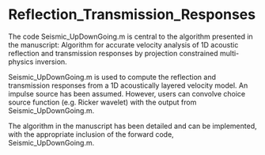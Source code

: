 # Reflection_Transmission_Responses
The code Seismic_UpDownGoing.m is central to the algorithm presented in the manuscript: Algorithm for accurate velocity analysis of 1D acoustic reflection and transmission responses by projection constrained multi-physics inversion.

Seismic_UpDownGoing.m is used to compute the reflection and transmission responses from a 1D acoustically layered velocity model. An impulse source has been assumed. However, users can convolve choice source function (e.g. Ricker wavelet) with the output from Seismic_UpDownGoing.m.

The algorithm in the manuscript has been detailed and can be implemented, with the appropriate inclusion of the forward code, Seismic_UpDownGoing.m.

